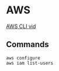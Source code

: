 # AWS

[AWS CLI vid](https://www.youtube.com/watch?v=Rp-A84oh4G8)

## Commands

```
aws configure
aws iam list-users
```
